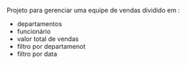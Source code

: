 Projeto para gerenciar uma equipe de vendas  dividido em :
- departamentos
- funcionário
- valor total de vendas
- filtro por departamenot
- filtro por data 

